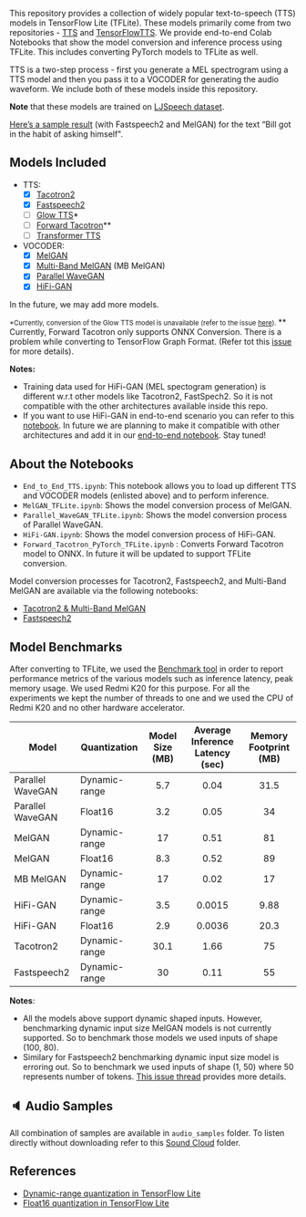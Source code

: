 This repository provides a collection of widely popular text-to-speech (TTS) models in TensorFlow Lite (TFLite). These models primarily come from two repositories - [TTS](https://github.com/mozilla/TTS) and [TensorFlowTTS](https://github.com/TensorSpeech/TensorFlowTTS). We provide end-to-end Colab Notebooks that show the model conversion and inference process using TFLite. This includes converting PyTorch models to TFLite as well. 

TTS is a two-step process - first you generate a MEL spectrogram using a TTS model and then you pass it to a VOCODER for generating the audio waveform.  We include both of these models inside this repository.  

**Note** that these models are trained on [LJSpeech dataset](https://www.tensorflow.org/datasets/catalog/ljspeech).

[Here’s a sample result](https://storage.googleapis.com/demo-experiments/demo_tts.wav) (with Fastspeech2 and MelGAN) for the text “Bill got in the habit of asking himself".

## Models Included


- TTS:
    - [x] [Tacotron2](https://github.com/NVIDIA/tacotron2)
    - [x] [Fastspeech2](https://arxiv.org/abs/2006.04558)
    - [ ] [Glow TTS](https://arxiv.org/abs/2005.11129)*
    - [ ] [Forward Tacotron](https://github.com/as-ideas/ForwardTacotron)**
    - [ ] [Transformer TTS](https://arxiv.org/abs/1809.08895)
- VOCODER:
    - [x] [MelGAN](https://arxiv.org/abs/1910.06711)
    - [x] [Multi-Band MelGAN](https://arxiv.org/abs/2005.05106) (MB MelGAN)
    - [x] [Parallel WaveGAN](https://arxiv.org/abs/1910.11480)
    - [x] [HiFi-GAN](https://arxiv.org/pdf/2010.05646.pdf)

In the future, we may add more models.

<small> *Currently, conversion of the Glow TTS model is unavailable (refer to the issue [here](https://github.com/pytorch/pytorch/issues/50009)). </small>
** Currently, Forward Tacotron only supports ONNX Conversion. There is a problem while converting to TensorFlow Graph Format. (Refer tot this [issue](https://github.com/onnx/onnx-tensorflow/issues/853) for more details).

**Notes:**

- Training data used for HiFi-GAN (MEL spectogram generation) is different w.r.t other models like Tacotron2, FastSpech2. So it is not compatible with the other architectures available inside this repo.
- If you want to use HiFi-GAN in end-to-end scenario you can refer to this [notebook](https://github.com/jaywalnut310/glow-tts/blob/master/inference_hifigan.ipynb). In future we are planning to make it compatible with other architectures and add it in our [end-to-end notebook](https://github.com/tulasiram58827/TTS_TFLite/blob/main/End_to_End_TTS.ipynb). Stay tuned!

## About the Notebooks
- `End_to_End_TTS.ipynb`: This notebook allows you to load up different TTS and VOCODER models (enlisted above) and to perform inference. 
- `MelGAN_TFLite.ipynb`: Shows the model conversion process of MelGAN. 
- `Parallel_WaveGAN_TFLite.ipynb`: Shows the model conversion process of Parallel WaveGAN. 
- `HiFi-GAN.ipynb`: Shows the model conversion process of HiFi-GAN.
- `Forward_Tacotron_PyTorch_TFLite.ipynb` : Converts Forward Tacotron model to ONNX. In future it will be updated to support TFLite conversion.

Model conversion processes for Tacotron2, Fastspeech2, and Multi-Band MelGAN are available via the following notebooks:

- [Tacotron2 & Multi-Band MelGAN](https://colab.research.google.com/github/mozilla/TTS/blob/master/notebooks/DDC_TTS_and_MultiBand_MelGAN_TFLite_Example.ipynb)
- [Fastspeech2](https://github.com/TensorSpeech/TensorFlowTTS/blob/master/notebooks/TensorFlowTTS_FastSpeech_with_TFLite.ipynb)
## Model Benchmarks

After converting to TFLite, we used the [Benchmark tool](https://www.tensorflow.org/lite/performance/measurement) in order to report performance metrics of the various models such as inference latency, peak memory usage. We used Redmi K20 for this purpose. For all the experiments we kept the number of threads to one and we used the CPU of Redmi K20 and no other hardware accelerator. 

| **Model**        | **Quantization** | **Model Size (MB)** | **Average Inference Latency (sec)** | **Memory Footprint (MB)** |
| ---------------- | ---------------- | :-----------------: | :----------------------------------:| :-----------------------: |
| Parallel WaveGAN | Dynamic-range    | 5.7                 | 0.04                                | 31.5                      |
| Parallel WaveGAN | Float16          | 3.2                 | 0.05                                | 34                        |
| MelGAN           | Dynamic-range    | 17                  | 0.51                                | 81                        |
| MelGAN           | Float16          | 8.3                 | 0.52                                | 89                        |
| MB MelGAN        | Dynamic-range    | 17                  | 0.02                                | 17                        |
| HiFi-GAN         | Dynamic-range    | 3.5                 | 0.0015                              | 9.88                      |
| HiFi-GAN         | Float16          | 2.9                 | 0.0036                              | 20.3                      | 
| Tacotron2        | Dynamic-range    | 30.1                | 1.66                                | 75                        |
| Fastspeech2      | Dynamic-range    | 30                  | 0.11                                | 55                        |

**Notes**:

- All the models above support dynamic shaped inputs. However, benchmarking dynamic input size MelGAN models is not currently supported. So to benchmark those models we used inputs of shape (100, 80).
- Similary for Fastspeech2 benchmarking dynamic input size model is erroring out. So to benchmark we used inputs of shape (1, 50) where 50 represents number of tokens. [This issue thread](https://github.com/tensorflow/tensorflow/issues/45986) provides more details. 

## 🔈 Audio Samples

All combination of samples are available in `audio_samples` folder. To listen directly without downloading refer to this [Sound Cloud](https://soundcloud.com/tulasi-ram-887761209) folder.

## References
- [Dynamic-range quantization in TensorFlow Lite](https://www.tensorflow.org/lite/performance/post_training_quant)
- [Float16 quantization in TensorFlow Lite](https://www.tensorflow.org/lite/performance/post_training_float16_quant)
